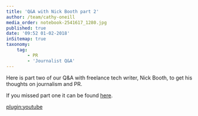```yaml
---
title: 'Q&A with Nick Booth part 2'
author: /team/cathy-oneill
media_order: notebook-2541617_1280.jpg
published: true
date: '09:52 01-02-2018'
inSitemap: true
taxonomy:
    tag:
        - PR
        - 'Journalist Q&A'
---
```


Here is part two of our Q&A with freelance tech writer, Nick Booth, to get his thoughts on journalism and PR.  

If you missed part one it can be found [here](http://www.sparkcomms.co.uk/blog/q-and-a-with-nick-booth).

[plugin:youtube](https://youtu.be/2qPjn6gmRBw)